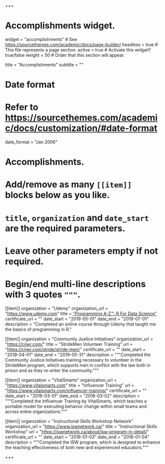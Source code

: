 +++
# Accomplishments widget.
widget = "accomplishments"  # See https://sourcethemes.com/academic/docs/page-builder/
headless = true  # This file represents a page section.
active = true  # Activate this widget? true/false
weight = 50  # Order that this section will appear.

title = "Accomplish&shy;ments"
subtitle = ""

# Date format
#   Refer to https://sourcethemes.com/academic/docs/customization/#date-format
date_format = "Jan 2006"

# Accomplishments.
#   Add/remove as many `[[item]]` blocks below as you like.
#   `title`, `organization` and `date_start` are the required parameters.
#   Leave other parameters empty if not required.
#   Begin/end multi-line descriptions with 3 quotes `"""`.

[[item]]
  organization = "Udemy"
  organization_url = "https://www.udemy.com"
  title = ["Programming A-Z™: R For Data Science"](https://www.udemy.com/r-programming/)
  certificate_url = ""
  date_start = "2019-05-01"
  date_end = "2019-07-01"
  description = "Completed an online course through Udemy that taught me the basics of programming in R."
  
 [[item]]
  organization = "Community Justice Initiatives"
  organization_url = "https://cjiwr.com/"
  title = "StrideMen Volunteer Training"
  url = "https://cjiwr.com/stride/stride-men/"
  certificate_url = ""
  date_start = "2019-04-01"
  date_end = "2019-05-31"
  description = """Completed the Community Justice Initiatives training necessary to volunteer in the StrideMen program, which supports men in conflict with the law both in prison and as they re-enter the community."""

[[item]]
  organization = "VitalSmarts"
  organization_url = "https://www.vitalsmarts.com"
  title = "Influencer Training"
  url = "https://www.vitalsmarts.com/influencer-training/"
  certificate_url = ""
  date_start = "2018-03-01"
  date_end = "2018-03-02"
  description = """Completed the Influencer Training by VitalSmarts, which teaches a portable model for executing behavior change within small teams and across entire organizations."""
  
  [[item]]
  organization = "Instructional Skills Workshop Network"
  organization_url = "https://www.iswnetwork.ca/"
  title = "Instructional Skills Workshop"
  url = "https://iswnetwork.ca/about/isw-program-in-detail/"
  certificate_url = ""
  date_start = "2016-01-03"
  date_end = "2016-01-04"
  description = """Completed the ISW program, which is designed to enhance the teaching effectiveness of both new and experienced educators."""

+++
